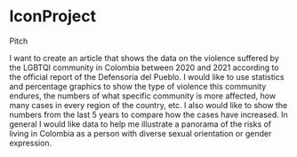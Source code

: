 # IconProject

Pitch

I want to create an article that shows the data on the violence suffered by the LGBTQI community in Colombia between 2020 and 2021 according to the official report of the Defensoria del Pueblo. I would like to use statistics and percentage graphics to show the type of violence this community endures, the numbers of what specific community is more affected, how many cases in every region of the country, etc. I also would like to show the numbers from the last 5 years to compare how the cases have increased. In general I would like data to help me illustrate a panorama of the risks of living in Colombia as a person with diverse sexual orientation or gender expression.   

